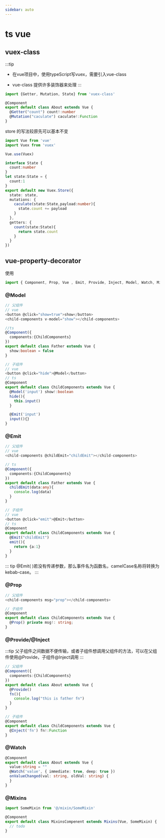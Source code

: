 ```yaml
---
sidebar: auto
---
```


# ts vue

## vuex-class
:::tip
- 在vue项目中，使用typeScript写vuex，需要引入vue-class

- vue-class 提供许多装饰器来处理
:::

```typescript
import {Getter, Mutation, State} from 'vuex-class'

@Component
export default class About extends Vue {
  @Getter("count") count!:number
  @Mutation("caculate") caculate!:Function
}
```
store 的写法较原先可以基本不变
```typescript
import Vue from 'vue'
import Vuex from 'vuex'

Vue.use(Vuex)

interface State {
  count:number
}
let state:State = {
  count:1
}
export default new Vuex.Store({
  state: state,
  mutations: {
    caculate(state:State,payload:number){
      state.count += payload
    }
  },
  getters: {
    count(state:State){
      return state.count
    }
  }
})

```

## vue-property-decorator
使用
```typescript
import { Component, Prop, Vue , Emit, Provide, Inject, Model, Watch, Mixins } from 'vue-property-decorator'
```
### @Model
```typescript
// 父组件
// vue
<button @click="show=true">show</button>
<child-components v-model="show"></child-components>

//ts
@Component({
  components:{ChildComponents}
})
export default class Father extends Vue {
  show:boolean = false
}
```
```typescript
// 子组件
// vue
<button @click="hide">@Model</button>
// ts
@Component
export default class ChildComponents extends Vue {
  @Model('input') show!:boolean
  hide(){
    this.input()
  }

  @Emit('input')
  input(){}
}
```
### @Emit
```typescript
// 父组件
// vue
<child-components @childEmit="childEmit"></child-components>

// ts
@Component({
  components:{ChildComponents}
})
export default class Father extends Vue {
  childEmit(data:any){
    console.log(data)
  }
}
```
```typescript
// 子组件
// vue
<button @click="emit">@Emit</button>
// ts
@Component
export default class ChildComponents extends Vue {
  @Emit("childEmit")
  emit(){
    return {a:1}
  }
}
```
::: tip
@Emit( )若没有传递参数，那么事件名为函数名，camelCase名称将转换为kebab-case。
:::
### @Prop
```typescript
// 父组件
<child-components msg="prop"></child-components>
```
```typescript
// 子组件
@Component
export default class ChildComponents extends Vue {
  @Prop() private msg!: string;
}
```
### @Provide/@Inject
:::tip
父子组件之间数据不便传输，或者子组件想调用父组件的方法，可以在父组件使用@Provide，子组件@Inject调用
:::
```typescript
// 父组件
@Component({
  components:{ChildComponents}
})
export default class About extends Vue {
  @Provide()
  fn(){
    console.log("this is father fn")
  }
}
```
```typescript
// 子组件
@Component
export default class ChildComponents extends Vue {
  @Inject('fn') fn!:Function
}
```
### @Watch
```typescript
@Component
export default class About extends Vue {
  value:string = ""
  @Watch('value', { immediate: true, deep: true })
  onValueChanged(val: string, oldVal: string) { 
  }
}
```

### @Mixins
```typescript
import SomeMixin from '@/mixin/SomeMixin' 

@Component
export default class MixinsCompenent extends Mixins(Vue, SomeMixin) {
  // todo
}
```